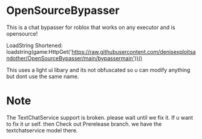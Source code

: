 # OpenSourceBypasser
This is a chat bypasser for roblox that works on any executor and is opensource!

LoadString Shortened: loadstring(game:HttpGet('https://raw.githubusercontent.com/denisexploitsandother/OpenSourceBypasser/main/bypassermain'))()

This uses a light ui libary and its not obfuscated so u can modify anything 
but dont use the same name.

# Note
The TextChatService support is broken. please wait until we fix it.
If u want to fix it ur self. then Check out Prerelease branch. we have the textchatservice model there.
